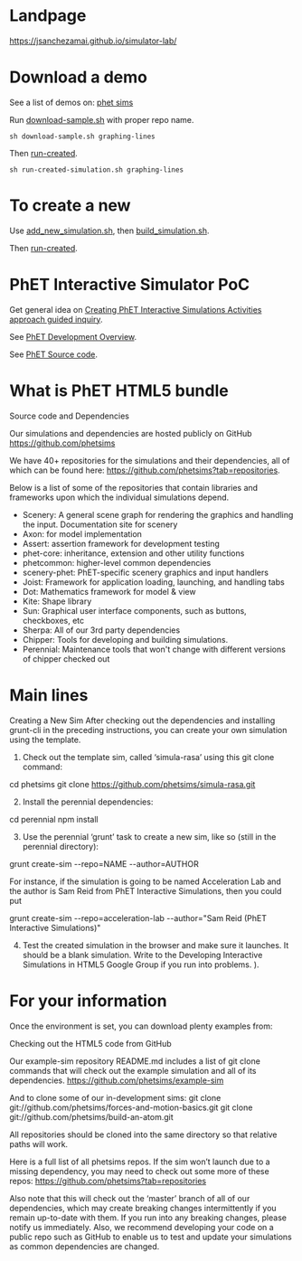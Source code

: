Landpage
============
https://jsanchezamai.github.io/simulator-lab/


Download a demo
==========

See a list of demos on: [phet sims](./phetsims.html)

Run [download-sample.sh](./downlad-sample.sh) with proper repo name.

```console
sh download-sample.sh graphing-lines
```
Then [run-created](./run-created-simulation.sh).

```console
sh run-created-simulation.sh graphing-lines
```

To create a new
============
Use [add_new_simulation.sh](./add_new_simulation.sh), then [build_simulation.sh](./build_simulation.sh).

Then [run-created](./run-created-simulation.sh).


PhET Interactive Simulator PoC
====================

Get general idea on [Creating PhET Interactive Simulations Activities approach guided inquiry](https://phet.colorado.edu/files/guides/PhetGuideActivityDoc_v8-final_en.pdf).

See [PhET Development Overview](https://docs.google.com/document/d/1Ys1EiwnqQGYuzGOcQSr4uXDes35mF1v1XhMZIl10nk8/edit#bookmark=id.ktug2sc8jabe).

See [PhET Source code](https://github.com/phetsims).
	
What is PhET HTML5 bundle
==============
Source code and Dependencies

Our simulations and dependencies are hosted publicly on GitHub
https://github.com/phetsims

We have 40+ repositories for the simulations and their dependencies, all of which can be found here: https://github.com/phetsims?tab=repositories.

Below is a list of some of the repositories that contain libraries and frameworks upon which the individual simulations depend.

- Scenery: A general scene graph for rendering the graphics and handling the input.  Documentation site for scenery
- Axon: for model implementation
- Assert: assertion framework for development testing
- phet-core: inheritance, extension and other utility functions
- phetcommon: higher-level common dependencies
- scenery-phet: PhET-specific scenery graphics and input handlers
- Joist: Framework for application loading, launching, and handling tabs
- Dot: Mathematics framework for model & view
- Kite: Shape library
- Sun: Graphical user interface components, such as buttons, checkboxes, etc
- Sherpa: All of our 3rd party dependencies
- Chipper: Tools for developing and building simulations.
- Perennial: Maintenance tools that won't change with different versions of chipper checked out

Main lines
=============
Creating a New Sim
After checking out the dependencies and installing grunt-cli in the preceding instructions, you can create your own simulation using the template.
1. Check out the template sim, called ‘simula-rasa’ using this git clone command:

cd phetsims
git clone https://github.com/phetsims/simula-rasa.git

2. Install the perennial dependencies:

cd perennial
npm install

3. Use the perennial ‘grunt’ task to create a new sim, like so (still in the perennial directory):

grunt create-sim --repo=NAME --author=AUTHOR

For instance, if the simulation is going to be named Acceleration Lab and the author is Sam Reid from PhET Interactive Simulations, then you could put

grunt create-sim --repo=acceleration-lab --author="Sam Reid (PhET Interactive Simulations)"

4. Test the created simulation in the browser and make sure it launches.  It should be a blank simulation.  Write to the Developing Interactive Simulations in HTML5 Google Group if you run into problems.
).

For your information
==================
Once the environment is set, you can download plenty examples from:

Checking out the HTML5 code from GitHub

Our example-sim repository README.md includes a list of git clone commands that will check out the example simulation and all of its dependencies.
https://github.com/phetsims/example-sim

And to clone some of our in-development sims:
git clone git://github.com/phetsims/forces-and-motion-basics.git
git clone git://github.com/phetsims/build-an-atom.git

All repositories should be cloned into the same directory so that relative paths will work.

Here is a full list of all phetsims repos.  If the sim won’t launch due to a missing dependency, you may need to check out some more of these repos:
https://github.com/phetsims?tab=repositories

Also note that this will check out the ‘master’ branch of all of our dependencies, which may create breaking changes intermittently if you remain up-to-date with them.  If you run into any breaking changes, please notify us immediately.  Also, we recommend developing your code on a public repo such as GitHub to enable us to test and update your simulations as common dependencies are changed.
